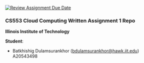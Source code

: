 [![Review Assignment Due Date](https://classroom.github.com/assets/deadline-readme-button-24ddc0f5d75046c5622901739e7c5dd533143b0c8e959d652212380cedb1ea36.svg)](https://classroom.github.com/a/W7vBTdCz)
### CS553 Cloud Computing Written Assignment 1 Repo
**Illinois Institute of Technology**  
 
**Student**:  
* Batkhishig Dulamsurankhor (bdulamsurankhor@hawk.iit.edu)  A20543498 
